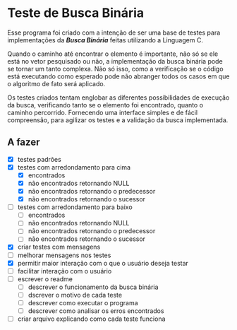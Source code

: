 # Teste de Busca Binária

Esse programa foi criado com a intenção de ser uma base de testes para
 implementações da **_Busca Binária_** feitas utilizando a Linguagem C.

Quando o caminho até encontrar o elemento é importante, não só se ele
 está no vetor pesquisado ou não, a implementação da busca binária pode
 se tornar um tanto complexa. Não só isso, como a verificação se o
 código está executando como esperado pode não abranger todos os casos
 em que o algoritmo de fato será aplicado.

Os testes criados tentam englobar as diferentes possibilidades de
 execução da busca, verificando tanto se o elemento foi encontrado,
 quanto o caminho percorrido. Fornecendo uma interface simples e de
 fácil compreensão, para agilizar os testes e a validação da busca
 implementada.

## A fazer

- [X] testes padrões
- [X] testes com arredondamento para cima
	- [X] encontrados
	- [X] não encontrados retornando NULL
	- [X] não encontrados retornando o predecessor
	- [X] não encontrados retornando o sucessor
- [ ] testes com arredondamento para baixo
	- [ ] encontrados
	- [ ] não encontrados retornando NULL
	- [ ] não encontrados retornando o predecessor
	- [ ] não encontrados retornando o sucessor
- [X] criar testes com mensagens
- [ ] melhorar mensagens nos testes
- [X] permitir maior interação com o que o usuário deseja testar
- [ ] facilitar interação com o usuário
- [ ] escrever o readme
	- [ ] descrever o funcionamento da busca binária
	- [ ] dscrever o motivo de cada teste
	- [ ] descrever como executar o programa
	- [ ] descrever como analisar os erros encontrados
- [ ] criar arquivo explicando como cada teste funciona

